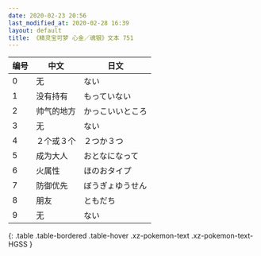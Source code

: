 ```yaml
---
date: 2020-02-23 20:56
last_modified_at: 2020-02-28 16:39
layout: default
title: 《精灵宝可梦 心金／魂银》文本 751
---
```

| 编号 | 中文 | 日文 |
| ---- | ---- | ---- |
| 0 | 无 | ない |
| 1 | 没有持有 | もっていない |
| 2 | 帅气的地方 | かっこいいところ |
| 3 | 无 | ない |
| 4 | ２个或３个 | ２つか３つ |
| 5 | 成为大人 | おとなになって |
| 6 | 火属性 | ほのおタイプ |
| 7 | 防御优先 | ぼうぎょゆうせん |
| 8 | 朋友 | ともだち |
| 9 | 无 | ない |
{: .table .table-bordered .table-hover .xz-pokemon-text .xz-pokemon-text-HGSS }